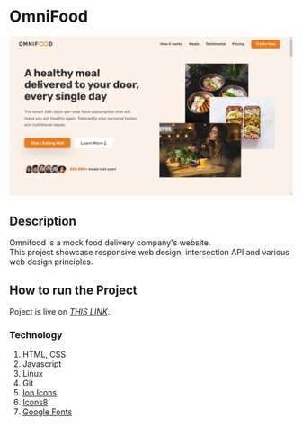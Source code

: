 # OmniFood

![OmniFood](./content/img/readme_image.png)

## Description

Omnifood is a mock food delivery company's website. \
This project showcase responsive web design, intersection API and various web design principles.

## How to run the Project

Poject is live on [*THIS LINK*](https://siddhart-singh.github.io/OmniFood/).

### Technology

1. HTML, CSS
2. Javascript
3. Linux
4. Git
3. [Ion Icons](https://ionic.io/ionicons)
4. [Icons8](https://icons8.com/)
5. [Google Fonts](https://fonts.google.com/)



